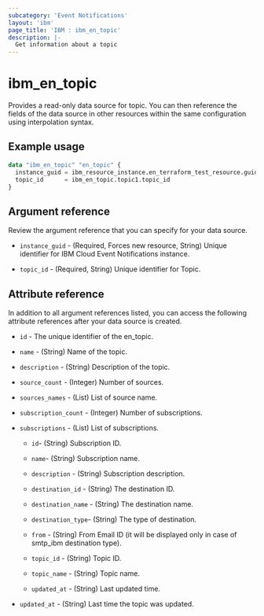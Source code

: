 ```yaml
---
subcategory: 'Event Notifications'
layout: 'ibm'
page_title: 'IBM : ibm_en_topic'
description: |-
  Get information about a topic
---
```


# ibm_en_topic

Provides a read-only data source for topic. You can then reference the fields of the data source in other resources within the same configuration using interpolation syntax.

## Example usage

```terraform
data "ibm_en_topic" "en_topic" {
  instance_guid = ibm_resource_instance.en_terraform_test_resource.guid
  topic_id      = ibm_en_topic.topic1.topic_id
}
```

## Argument reference

Review the argument reference that you can specify for your data source.

- `instance_guid` - (Required, Forces new resource, String) Unique identifier for IBM Cloud Event Notifications instance.

- `topic_id` - (Required, String) Unique identifier for Topic.

## Attribute reference

In addition to all argument references listed, you can access the following attribute references after your data source is created.

- `id` - The unique identifier of the en_topic.

- `name` - (String) Name of the topic.

- `description` - (String) Description of the topic.

- `source_count` - (Integer) Number of sources.

- `sources_names` - (List) List of source name.

- `subscription_count` - (Integer) Number of subscriptions.

- `subscriptions` - (List) List of subscriptions.

  - `id`- (String) Subscription ID.

  - `name`- (String) Subscription name.

  - `description` - (String) Subscription description.

  - `destination_id` - (String) The destination ID.

  - `destination_name` - (String) The destination name.

  - `destination_type`- (String) The type of destination.

  - `from` - (String) From Email ID (it will be displayed only in case of smtp_ibm destination type).

  - `topic_id` - (String) Topic ID.

  - `topic_name` - (String) Topic name.

  - `updated_at` - (String) Last updated time.

- `updated_at` - (String) Last time the topic was updated.
